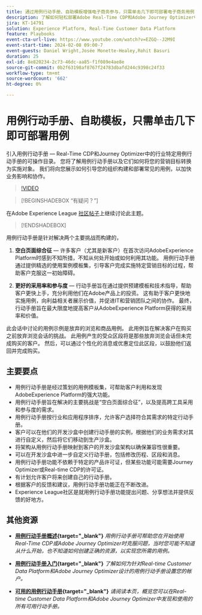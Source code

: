 ```yaml
---
title: 通过用例行动手册、自助模板增强电子商务参与，只需单击几下即可部署电子商务用例
description: 了解如何轻松部署Adobe Real-Time CDP和Adobe Journey Optimizer中的用例行动手册，并解锁潜在的改进电子商务客户参与度。
jira: KT-14791
solution: Experience Platform, Real-Time Customer Data Platform
feature: Playbooks
event-cta-url-live: https://www.youtube.com/watch?v=EZGQ--J2M9I
event-start-time: 2024-02-08 09:00-7
event-guests: Daniel Wright,Josée Monette-Healey,Rohit Basuri
duration: 25
exl-id: 8e820234-2c73-46dc-aa85-f1f089e4ae8e
source-git-commit: 0b2f63198af8767f24783dbafd244c9398c24f33
workflow-type: tm+mt
source-wordcount: '662'
ht-degree: 0%

---
```


# 用例行动手册、自助模板，只需单击几下即可部署用例

引入用例行动手册 — Real-Time CDP和Journey Optimizer中的行业特定用例行动手册的可操作目录。 您将了解用例行动手册以及它们如何将您的营销目标转换为实施对象。 我们将向您展示如何引导您的组织构建和部署常见的用例，以加快业务影响和协作。

>[!VIDEO](https://video.tv.adobe.com/v/3426930/?quality=12&learn=on)

>[!BEGINSHADEBOX “有疑问？”]

在Adobe Experience League [社区帖子](https://experienceleaguecommunities.adobe.com/t5/adobe-experience-platform/experience-league-live-post-session-discussion-use-case/m-p/651643#M488)上继续讨论此主题。

>[!ENDSHADEBOX]

用例行动手册是针对解决两个主要挑战而构建的，

1. **空白页面综合征** — 许多客户（尤其是新客户）在首次访问AdobeExperience Platform时感到不知所措，不知从何处开始或如何利用其功能。 用例行动手册通过提供精选的使用案例模板集，引导客户完成实施特定营销目标的过程，帮助客户克服这一初始障碍。

1. **更好的采用率和参与度** — 行动手册旨在通过提供预建模板和技术指导，帮助客户更快上手，充分利用他们在Adobe产品上的投资。  这有助于客户更快地实施用例，向利益相关者展示价值，并促进IT和营销团队之间的协作。  最终，行动手册旨在最大限度地提高客户从AdobeExperience Platform获得的采用率和价值。

此会话中讨论的用例示例是放弃的浏览和商品用例。 此用例旨在解决客户在购买之前放弃浏览会话的挑战。 此用例产生的受众区段将是那些放弃浏览会话但未完成购买的客户。 然后，可以通过个性化的消息或优惠定位此区段，以鼓励他们返回并完成购买。

## 主要要点

* 用例行动手册是经过策划的用例模板集，可帮助客户利用和发现AdobeExperience Platform的强大功能。
* 用例行动手册旨在解决的主要挑战是“空白页面综合征”，以及提高跨工具采用和参与度的需求。
* 用例行动手册按行业和应用程序排序，允许客户选择符合其需求的特定行动手册。
* 客户可以在他们的开发沙盒中创建行动手册的实例，根据他们的业务需求对其进行自定义，然后将它们移动到生产沙盒。
* 将架构从用例行动手册映射到客户的开发沙盒架构以确保兼容性很重要。
* 可以在开发沙盒中进一步自定义行动手册，包括修改历程、区段和消息。
* 用例行动手册功能不依赖于特定的产品许可证，但某些功能可能需要Journey Optimizer或Real-time CDP的许可证。
* 有计划允许客户将来创建自己的行动手册。
* 根据客户的反馈和建议，用例行动手册功能正在不断改进。
* Experience League社区是就用例行动手册功能提出问题、分享想法并提供反馈的好地方。

## 其他资源

* **[用例行动手册概述](https://experienceleague.adobe.com/docs/experience-platform/use-case-playbooks/playbooks/overview.html){target="_blank"}**
  *用例行动手册可帮助您在开始使用Real-Time CDP或Adobe Journey Optimizer时克服问题，当时您可能不知道从什么开始，也不知道如何创建正确的资源，以实现您所需的用例。*

* **[用例行动手册入门](https://experienceleague.adobe.com/docs/experience-platform/use-case-playbooks/playbooks/get-started.html?lang=zh-Hans){target="_blank"}**
  *了解如何为针对Real-time Customer Data Platform和Adobe Journey Optimizer设计的用例行动手册设置您的帐户。*

* **[可用的用例行动手册](https://experienceleague.adobe.com/docs/experience-platform/use-case-playbooks/playbooks/playbooks-list.html?lang=zh-Hans){target="_blank"}**
  *请阅读本页，概览您可以在Real-time Customer Data Platform和Adobe Journey Optimizer中发现和使用的所有可用行动手册。*

